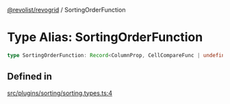 [@revolist/revogrid](README.md) / SortingOrderFunction

# Type Alias: SortingOrderFunction

```ts
type SortingOrderFunction: Record<ColumnProp, CellCompareFunc | undefined>;
```

## Defined in

[src/plugins/sorting/sorting.types.ts:4](https://github.com/revolist/revogrid/blob/13653d8ee505d63a363463d1b61354eec56320a1/src/plugins/sorting/sorting.types.ts#L4)

